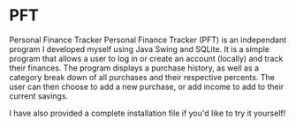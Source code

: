# PFT
Personal Finance Tracker
Personal Finance Tracker (PFT) is an independant program I developed myself using Java Swing and SQLite.
It is a simple program that allows a user to log in or create an account (locally) and track their finances. 
The program displays a purchase history, as well as a category break down of all purchases and their respective percents. 
The user can then choose to add a new purchase, or add income to add to their current savings.

I have also provided a complete installation file if you'd like to try it yourself! 
